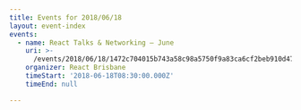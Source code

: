 ```yaml
---
title: Events for 2018/06/18
layout: event-index
events:
  - name: React Talks & Networking — June
    uri: >-
      /events/2018/06/18/1472c704015b743a58c98a5750f9a83ca6cf2beb910d474ab56dfa5b40d04699
    organizer: React Brisbane
    timeStart: '2018-06-18T08:30:00.000Z'
    timeEnd: null

---
```

